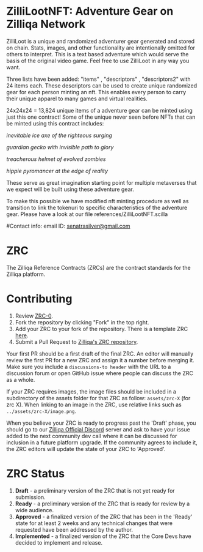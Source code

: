 # ZilliLootNFT: Adventure Gear on Zilliqa Network 

ZilliLoot is a unique and randomized adventurer gear generated and stored on chain. Stats, images, and other functionality are intentionally omitted for others to interpret. This is a text based adventure which would serve the basis of the original video game. Feel free to use ZilliLoot in any way you want. 
 
Three lists have been added: "items" , "descriptors" , "descriptors2" with 24 items each. These descriptors can be used   to create unique randomized gear for each person minting an nft. This enables every person to carry their unique apparel to many games and virtual realities.

24x24x24 = 13,824 unique items of a adventure gear can be minted using just this one contract!
Some of the unique never seen before NFTs that can be minted using this contract includes: 

*inevitable ice axe of the righteous surging*

*guardian gecko with invisible path to glory*

*treacherous helmet of evolved zombies*

*hippie pyromancer at the edge of reality*

These serve as great imagination starting point for multiple metaverses that we expect will be built using these adventure gear.


To make this possible we have modified nft minting procedure as well as transition to link the tokenuri to specific characteristics of the adventure gear. Please have a look at our file references/ZilliLootNFT.scilla 






















#Contact info:
email ID: senatrasilver@gmail.com




# ZRC
The Zilliqa Reference Contracts (ZRCs) are the contract standards for the Zilliqa platform.

# Contributing
1. Review [ZRC-0](https://github.com/Zilliqa/ZRC/blob/master/zrcs/zrc-0.md).
2. Fork the repository by clicking "Fork" in the top right.
3. Add your ZRC to your fork of the repository. There is a template ZRC [here](https://github.com/Zilliqa/ZRC/blob/master/zrcs/zrc-1.md).
4. Submit a Pull Request to [Zilliqa's ZRC repository](https://github.com/Zilliqa/ZRC).

Your first PR should be a first draft of the final ZRC. An editor will manually review the first PR for a new ZRC and assign it a number before merging it. Make sure you include a `discussions-to header` with the URL to a discussion forum or open GitHub issue where people can discuss the ZRC as a whole.

If your ZRC requires images, the image files should be included in a subdirectory of the assets folder for that ZRC as follow: `assets/zrc-X` (for zrc X). When linking to an image in the ZRC, use relative links such as `../assets/zrc-X/image.png`.

When you believe your ZRC is ready to progress past the 'Draft' phase, you should go to our [Zilliqa Official Discord](https://discord.gg/XMRE9tt) server and ask to have your issue added to the next community dev call where it can be discussed for inclusion in a future platform upgrade. If the community agrees to include it, the ZRC editors will update the state of your ZRC to 'Approved'.

# ZRC Status
1. **Draft** - a preliminary version of the ZRC that is not yet ready for submission.
2. **Ready** - a preliminary version of the ZRC that is ready for review by a wide audience.
3. **Approved** - a finalized version of the ZRC that has been in the 'Ready' state for at least 2 weeks and any technical changes that were requested have been addressed by the author.
4. **Implemented** - a finalized version of the ZRC that the Core Devs have decided to implement and release.
